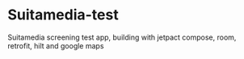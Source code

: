 ﻿# Suitamedia-test
Suitamedia screening test app, building with jetpact compose, room, retrofit, hilt and google maps
